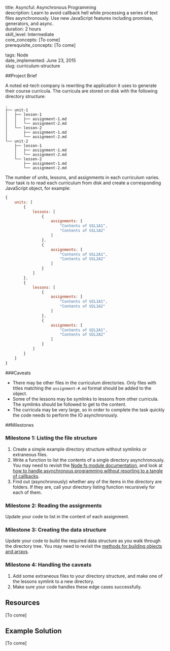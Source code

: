 title:                  Asyncful: Asynchronous Programming  
description:            Learn to avoid callback hell while processing a series of text files asynchronously. Use new JavaScript features including promises, generators, and async.  
duration:               2 hours  
skill_level:            Intermediate  
core_concepts:          [To come]  
prerequisite_concepts:  [To come]  

tags:                   Node  
date_implemented:       June 23, 2015  
slug:                   curriculum-structure  


##Project Brief

A noted ed-tech company is rewriting the application it uses to generate their course curricula.  The curricula are stored on disk with the following directory structure:

```
.
├── unit-1
│   ├── lesson-1
│   │   ├── assignment-1.md
│   │   └── assignment-2.md
│   └── lesson-2
│       ├── assignment-1.md
│       └── assignment-2.md
└── unit-2
    ├── lesson-1
    │   ├── assignment-1.md
    │   └── assignment-2.md
    └── lesson-2
        ├── assignment-1.md
        └── assignment-2.md
```

The number of units, lessons, and assignments in each curriculum varies.  Your task is to read each curriculum from disk and create a corresponding JavaScript object, for example:

```js
{
    units: [
        {
            lessons: [
                {
                    assignments: [
                        "Contents of U1L1A1",
                        "Contents of U1L1A2"
                    ]
                },
                {
                    assignments: [
                        "Contents of U1L2A1",
                        "Contents of U1L2A2"
                    ]
                }
            ]
        },
        {
            lessons: [
                {
                    assignments: [
                        "Contents of U2L1A1",
                        "Contents of U2L1A2"
                    ]
                },
                {
                    assignments: [
                        "Contents of U2L2A1",
                        "Contents of U2L2A2"
                    ]
                }
            ]
        }
    ]
}
```


###Caveats

* There may be other files in the curriculum directories.  Only files with titles matching the `assignment-#.md` format should be added to the object.
* Some of the lessons may be symlinks to lessons from other curricula.  The symlinks should be followed to get to the content.
* The curricula may be very large, so in order to complete the task quickly the code needs to perform the IO asynchronously.

##Milestones

### Milestone 1: Listing the file structure

1. Create a simple example directory structure without symlinks or extraneous files.
2. Write a function to list the contents of a single directory asynchronously.  You may need to revisit the [Node fs module documentation](https://nodejs.org/api/fs.html), and look at [how to handle asynchronous programming without resorting to a tangle of callbacks](https://courses.thinkful.com/node-001v4/lesson/4.2).
3. Find out (asynchronously) whether any of the items in the directory are folders. If they are, call your directory listing function recursively for each of them.

### Milestone 2: Reading the assignments

Update your code to list in the content of each assignment.

### Milestone 3: Creating the data structure

Update your code to build the required data structure as you walk through the directory tree.  You may need to revisit the [methods for building objects and arrays](https://courses.thinkful.com/node-001v4/assignment/1.1.2).

### Milestone 4: Handling the caveats

1. Add some extraneous files to your directory structure, and make one of the lessons symlink to a new directory.
2. Make sure your code handles these edge cases successfully.

## Resources

[To come]

## Example Solution

[To come]
